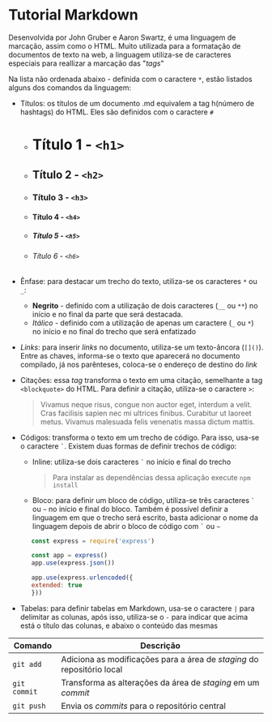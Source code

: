 # Tutorial Markdown

Desenvolvida por John Gruber e Aaron Swartz, é uma linguagem de marcação, assim como o HTML. Muito utilizada para a formatação de documentos de texto na web, a linguagem utiliza-se de caracteres especiais para reallizar a marcação das "_tags_"

Na lista não ordenada abaixo - definida com o caractere `*`, estão listados alguns dos comandos da linguagem:

* Títulos: os títulos de um documento .md equivalem a tag h(número de hashtags) do HTML. Eles são definidos com o caractere `#`
    - # Título 1 - `<h1>`
    - ## Título 2 - `<h2>`
    - ### Título 3 - `<h3>`
    - #### Título 4 - `<h4>`
    - ##### Título 5 - `<h5>`
    - ###### Título 6 - `<h6>`

* Ênfase: para destacar um trecho do texto, utiliza-se os caracteres `*` ou `_`:
    - **Negrito** - definido com a utilização de dois caracteres (`__` ou `**`) no início e no final da parte que será destacada.
    - *Itálico* - definido com a utilização de apenas um caractere (`_` ou `*`) no início e no final do trecho que será enfatizado

* *Links*: para inserir *links* no documento, utiliza-se um texto-âncora (`[]()`). Entre as chaves, informa-se o texto que aparecerá no documento compilado, já nos parênteses, coloca-se o endereço de destino do *link* 

* Citações: essa *tag* transforma o texto em uma citação, semelhante a tag `<blockquote>` do HTML. Para definir a citação, utiliza-se o caractere `>`: 
    > Vivamus neque risus, congue non auctor eget, interdum a velit. Cras facilisis sapien nec mi ultrices finibus. Curabitur ut laoreet metus. Vivamus malesuada felis venenatis massa dictum mattis.

* Códigos: transforma o texto em um trecho de código. Para isso, usa-se o caractere ``` ` ```. Existem duas formas de definir trechos de código:
    - Inline: utiliza-se dois caracteres `` ` `` no início e final do trecho 
        > Para instalar as dependências dessa aplicação execute `npm install`
    - Bloco: para definir um bloco de código, utiliza-se três caracteres `` ` `` ou ` ~ ` no início e final do bloco. Também é possível definir a linguagem em que o trecho será escrito, basta adicionar o nome da linguagem depois de abrir o bloco de código com `` ` `` ou ` ~ `
     ~~~javascript
        const express = require('express')

        const app = express()
        app.use(express.json())

        app.use(express.urlencoded({
        extended: true
        }))
    ~~~

* Tabelas: para definir tabelas em Markdown, usa-se o caractere `|` para delimitar as colunas, após isso, utiliza-se o `-` para indicar que acima está o título das colunas, e abaixo o conteúdo das mesmas

| Comando | Descrição |
| --- | --- |
| `git add` | Adiciona as modificações para a área de *staging* do repositório local |
| `git commit` | Transforma as alterações da área de *staging* em um *commit* |
| `git push` | Envia os *commits* para o repositório central |